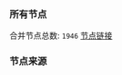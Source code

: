 ### 所有节点
合并节点总数: `1946`
[节点链接](https://raw.githubusercontent.com/rzhy1/11/master/sub/sub_merge_base64.txt)

### 节点来源